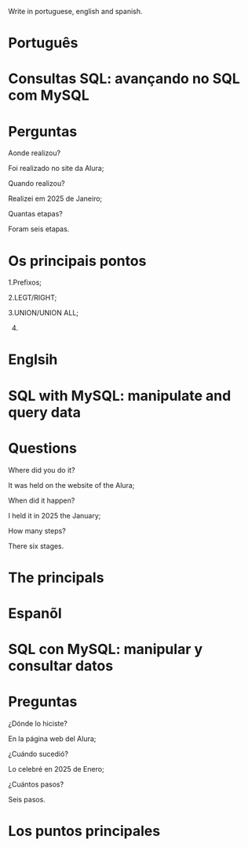 Write in portuguese, english and spanish.

# Português 

# Consultas SQL: avançando no SQL com MySQL

# Perguntas

Aonde realizou?

Foi realizado no site da Alura;

Quando realizou?

Realizei em 2025 de Janeiro;

Quantas etapas?

Foram seis etapas.

# Os principais pontos

1.Prefixos;

2.LEGT/RIGHT;

3.UNION/UNION ALL;

4.


# Englsih

#  SQL with MySQL: manipulate and query data

# Questions

Where did you do it?

It was held on the website of the Alura;

When did it happen?

I held it in 2025 the January;

How many steps?

There six stages.

# The principals




# Espanõl

# SQL con MySQL: manipular y consultar datos

# Preguntas

¿Dónde lo hiciste?

En la página web del Alura;

¿Cuándo sucedió?

Lo celebré en 2025 de Enero;

¿Cuántos pasos?

Seis  pasos.

# Los puntos principales



